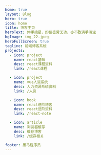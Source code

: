 ```yaml
---
home: true
layout: Blog
hero: true
icon: home
title: 博客主页
heroText: 伸手摘星，即使徒劳无功，亦不致满手污泥
bgImage: img_22.jpeg
heroFullScreen: true
tagline: 前端博客系统
projects:
  - icon: project
    name: react基础
    desc: react课程资料
    link: /react课程

  - icon: project
    name: vue人资系统
    desc: 人力资源系统资料
    link: /人资

  - icon: book
    name: react进阶博客
    desc: react进阶资料
    link: /react-note

  - icon: article
    name: 浏览器缓存
    desc: 缓存博客
    link: /缓存相关

footer: 黑马程序员
---
```


